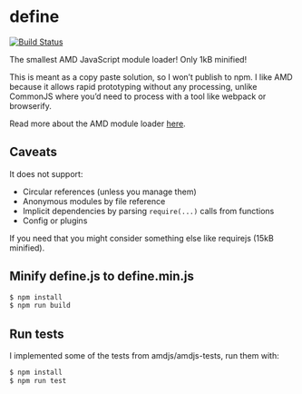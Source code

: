# define

[![Build Status](https://img.shields.io/travis/CrocoDillon/define.svg?style=flat)](https://travis-ci.org/CrocoDillon/define)

The smallest AMD JavaScript module loader! Only 1kB minified!

This is meant as a copy paste solution, so I won’t publish to npm. I like AMD because it allows rapid prototyping without any processing, unlike CommonJS where you’d need to process with a tool like webpack or browserify.

Read more about the AMD module loader [here](https://github.com/amdjs/amdjs-api/blob/master/AMD.md).

## Caveats

It does not support:

- Circular references (unless you manage them)
- Anonymous modules by file reference
- Implicit dependencies by parsing `require(...)` calls from functions
- Config or plugins

If you need that you might consider something else like requirejs (15kB minified).

## Minify define.js to define.min.js

```bash
$ npm install
$ npm run build
```

## Run tests

I implemented some of the tests from amdjs/amdjs-tests, run them with:

```bash
$ npm install
$ npm run test
```
